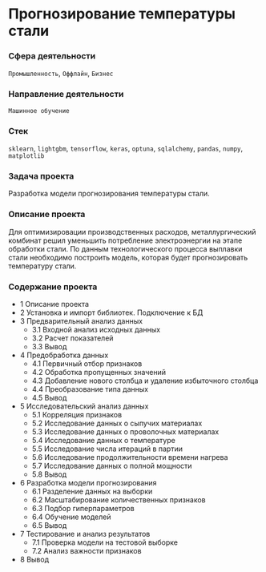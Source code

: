 # **Прогнозирование температуры стали**

### **Сфера деятельности**
`Промышленность`, `Оффлайн`, `Бизнес`

### **Направление деятельности**
`Машинное обучение`

### **Стек**
`sklearn`, `lightgbm`, `tensorflow`, `keras`, `optuna`, `sqlalchemy`, `pandas`, `numpy`, `matplotlib`

### **Задача проекта**
Разработка  модели прогнозирования температуры стали.

### **Описание проекта**
Для оптимизировации производственных расходов, металлургический комбинат решил уменьшить потребление электроэнергии на этапе обработки стали. 
По данным технологического процесса выплавки стали необходимо построить модель, которая будет прогнозировать температуру стали.

### **Содержание проекта**
- 1  Описание проекта
- 2  Установка и импорт библиотек. Подключение к БД
- 3  Предварительный анализ данных
  - 3.1  Входной анализ исходных данных
  - 3.2  Расчет показателей
  - 3.3  Вывод
- 4  Предобработка данных
  - 4.1  Первичный отбор признаков
  - 4.2  Обработка пропущенных значений
  - 4.3  Добавление нового столбца и удаление избыточного столбца
  - 4.4  Преобразование типа данных
  - 4.5  Вывод
- 5  Исследовательский анализ данных
  - 5.1  Корреляция признаков
  - 5.2  Исследование данных о сыпучих материалах
  - 5.3  Исследование данных о проволочных материалах
  - 5.4  Исследование данных о температуре
  - 5.5  Исследование числа итераций в партии
  - 5.6  Исследование продолжительности времени нагрева
  - 5.7  Исследование данных о полной мощности
  - 5.8  Вывод
- 6  Разработка модели прогнозирования
  - 6.1  Разделение данных на выборки
  - 6.2  Масштабирование количественных признаков
  - 6.3  Подбор гиперпараметров
  - 6.4  Обучение моделей
  - 6.5  Вывод
- 7  Тестирование и анализ результатов
  - 7.1  Проверка модели на тестовой выборке
  - 7.2  Анализ важности признаков
- 8  Вывод
